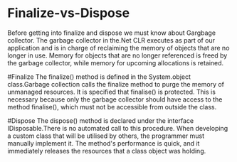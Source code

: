 # Finalize-vs-Dispose
Before getting into finalize and dispose we must know about Gargbage collector. The garbage collector in the.Net CLR executes as part of our application and is in charge of reclaiming the memory of objects that are no longer in use. Memory for objects that are no longer referenced is freed by the garbage collector, while memory for upcoming allocations is retained. 
 
#Finalize
The finalize() method is defined in the System.object class.Garbage collection calls the finalize method to purge the memory of unmanaged resources. It is specified that finalise() is protected. This is necessary because only the garbage collector should have access to the method finalise(), which must not be accessible from outside the class.
 
#Dispose
 The dispose() method is declared under the interface IDisposable.There is no automated call to this procedure. When developing a custom class that will be utilised by others, the programmer must manually implement it.
The method's performance is quick, and it immediately releases the resources that a class object was holding. 
